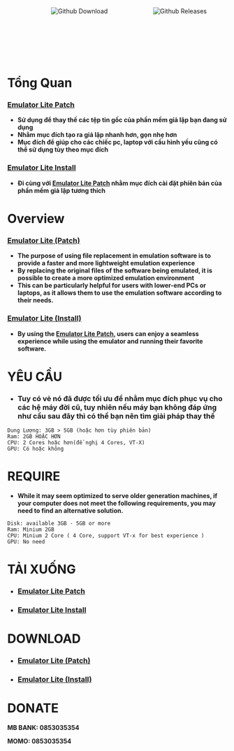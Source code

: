 <p>
  <img alt="Github Download" src="https://img.shields.io/github/downloads/KnD1368/Emulator_Lite/total.svg?style=for-the-badge"  style="margin:100px";/>
  <img alt="Github Releases" src="https://img.shields.io/github/release/KnD1368/Emulator_Lite.svg?style=for-the-badge"/>
</p>

# **Tổng Quan**
### **[Emulator Lite Patch]()**
- **Sử dụng để thay thế các tệp tin gốc của phần mềm giả lập bạn đang sử dụng**
- **Nhằm mục đích tạo ra giả lập nhanh hơn, gọn nhẹ hơn**
- **Mục đích để giúp cho các chiếc pc, laptop với cấu hình yếu cũng có thể sử dụng tùy theo mục đích**
### **[Emulator Lite Install]()**
- **Đi cùng với [Emulator Lite Patch]() nhằm mục đích cài đặt phiên bản của phần mềm giả lập tương thích**
# **Overview**
### **[Emulator Lite (Patch)]()**
- **The purpose of using file replacement in emulation software is to provide a faster and more lightweight emulation experience**
- **By replacing the original files of the software being emulated, it is possible to create a more optimized emulation environment**
- **This can be particularly helpful for users with lower-end PCs or laptops, as it allows them to use the emulation software according to their needs.**
### **[Emulator Lite (Install)]()**
- **By using the [Emulator Lite Patch](), users can enjoy a seamless experience while using the emulator and running their favorite software.**
# **YÊU CẦU**
- ### **Tuy có vẻ nó đã được tối ưu để nhằm mục đích phục vụ cho các hệ máy đời cũ, tuy nhiên nếu máy bạn không đáp ứng như cầu sau đây thì có thể bạn nên tìm giải pháp thay thế**
```
Dung Lượng: 3GB > 5GB (hoặc hơn tùy phiên bản) 
Ram: 2GB HOẶC HƠN
CPU: 2 Cores hoặc hơn(đề nghị 4 Cores, VT-X)
GPU: Có hoặc không
```
# **REQUIRE**
- **While it may seem optimized to serve older generation machines, if your computer does not meet the following requirements, you may need to find an alternative solution.**
```
Disk: available 3GB - 5GB or more
Ram: Minium 2GB
CPU: Minium 2 Core ( 4 Core, support VT-x for best experience )
GPU: No need
```
# **TẢI XUỐNG**
- ### [Emulator Lite Patch]()
- ### [Emulator Lite Install]()
# **DOWNLOAD**
- ### **[Emulator Lite (Patch)]()**
- ### **[Emulator Lite (Install)]()**
# **DONATE**
**MB BANK: 0853035354**

**MOMO: 0853035354**

